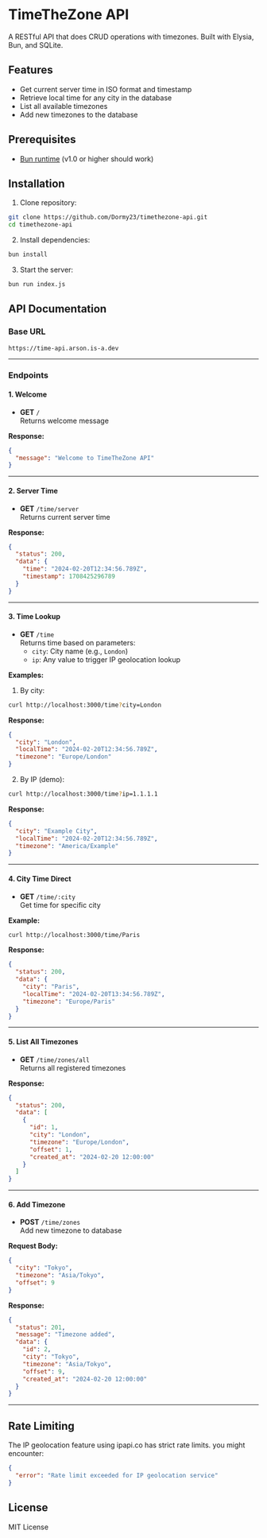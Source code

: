 # TimeTheZone API

A RESTful API that does CRUD operations with timezones. Built with Elysia, Bun, and SQLite.

## Features

- Get current server time in ISO format and timestamp
- Retrieve local time for any city in the database
- List all available timezones
- Add new timezones to the database

## Prerequisites

- [Bun runtime](https://bun.sh/) (v1.0 or higher should work)

## Installation

1. Clone repository:
```bash
git clone https://github.com/Dormy23/timethezone-api.git
cd timethezone-api
```

2. Install dependencies:
```bash
bun install
```

3. Start the server:
```bash
bun run index.js
```

## API Documentation

### Base URL
`https://time-api.arson.is-a.dev`

---

### Endpoints

#### 1. Welcome
- **GET** `/`  
  Returns welcome message

**Response:**
```json
{
  "message": "Welcome to TimeTheZone API"
}
```

---

#### 2. Server Time
- **GET** `/time/server`  
  Returns current server time

**Response:**
```json
{
  "status": 200,
  "data": {
    "time": "2024-02-20T12:34:56.789Z",
    "timestamp": 1708425296789
  }
}
```

---

#### 3. Time Lookup
- **GET** `/time`  
  Returns time based on parameters:
  - `city`: City name (e.g., `London`)
  - `ip`: Any value to trigger IP geolocation lookup 

**Examples:**  
1. By city:
```bash
curl http://localhost:3000/time?city=London
```

**Response:**
```json
{
  "city": "London",
  "localTime": "2024-02-20T12:34:56.789Z",
  "timezone": "Europe/London"
}
```

2. By IP (demo):
```bash
curl http://localhost:3000/time?ip=1.1.1.1
```

**Response:**
```json
{
  "city": "Example City",
  "localTime": "2024-02-20T12:34:56.789Z",
  "timezone": "America/Example"
}
```

---

#### 4. City Time Direct
- **GET** `/time/:city`  
  Get time for specific city

**Example:**
```bash
curl http://localhost:3000/time/Paris
```

**Response:**
```json
{
  "status": 200,
  "data": {
    "city": "Paris",
    "localTime": "2024-02-20T13:34:56.789Z",
    "timezone": "Europe/Paris"
  }
}
```

---

#### 5. List All Timezones
- **GET** `/time/zones/all`  
  Returns all registered timezones

**Response:**
```json
{
  "status": 200,
  "data": [
    {
      "id": 1,
      "city": "London",
      "timezone": "Europe/London",
      "offset": 1,
      "created_at": "2024-02-20 12:00:00"
    }
  ]
}
```

---

#### 6. Add Timezone
- **POST** `/time/zones`  
  Add new timezone to database

**Request Body:**
```json
{
  "city": "Tokyo",
  "timezone": "Asia/Tokyo",
  "offset": 9
}
```

**Response:**
```json
{
  "status": 201,
  "message": "Timezone added",
  "data": {
    "id": 2,
    "city": "Tokyo",
    "timezone": "Asia/Tokyo",
    "offset": 9,
    "created_at": "2024-02-20 12:00:00"
  }
}
```

---

## Rate Limiting

The IP geolocation feature using ipapi.co has strict rate limits. you might encounter:
```json
{
  "error": "Rate limit exceeded for IP geolocation service"
}
```


## License

MIT License